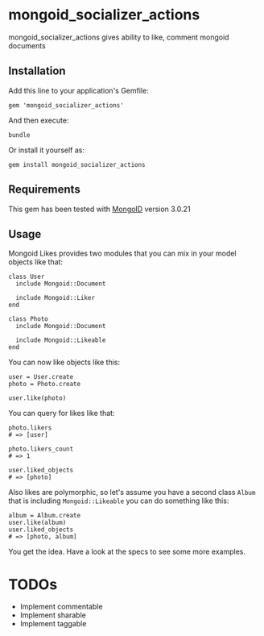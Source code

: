 # mongoid_socializer_actions

mongoid_socializer_actions gives ability to like, comment  mongoid documents


## Installation

Add this line to your application's Gemfile:

    gem 'mongoid_socializer_actions'

And then execute:

    bundle

Or install it yourself as:

    gem install mongoid_socializer_actions


## Requirements

This gem has been tested with [MongoID](http://mongoid.org/) version 3.0.21


## Usage

Mongoid Likes provides two modules that you can mix in your model objects like that:

    class User
      include Mongoid::Document

      include Mongoid::Liker
    end

    class Photo
      include Mongoid::Document

      include Mongoid::Likeable
    end

You can now like objects like this:

    user = User.create
    photo = Photo.create

    user.like(photo)

You can query for likes like that:

    photo.likers
    # => [user]

    photo.likers_count
    # => 1

    user.liked_objects
    # => [photo]

Also likes are polymorphic, so let's assume you have a second class `Album` that is including `Mongoid::Likeable` you can do something like this:

    album = Album.create
    user.like(album)
    user.liked_objects
    # => [photo, album]

You get the idea. Have a look at the specs to see some more examples.

# TODOs

- Implement commentable
- Implement sharable
- Implement taggable
